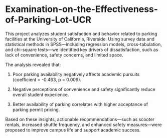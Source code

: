# Examination-on-the-Effectiveness-of-Parking-Lot-UCR
This project analyzes student satisfaction and behavior related to parking facilities at the University of California, Riverside. Using survey data and statistical methods in SPSS—including regression models, cross-tabulation, and chi-square tests—we identified key drivers of dissatisfaction, such as lack of convenience, safety concerns, and limited space.

The analysis revealed that:

1. Poor parking availability negatively affects academic pursuits (coefficient = -0.463, p = 0.009).

2. Negative perceptions of convenience and safety significantly reduce overall student experience.

3. Better availability of parking correlates with higher acceptance of parking permit pricing.

Based on these insights, actionable recommendations—such as scooter rentals, increased shuttle frequency, and enhanced safety measures—were proposed to improve campus life and support academic success.
